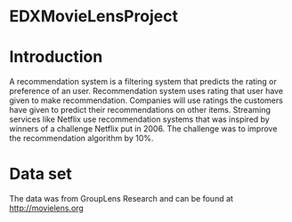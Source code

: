 # EDXMovieLensProject

# Introduction 

A recommendation system is a filtering system that predicts the rating or preference of an user. Recommendation system uses rating that user have given to make recommendation. Companies will use ratings the customers have given to predict their recommendations on other items. Streaming services like Netflix use recommendation systems that was inspired by winners of a challenge Netflix put in 2006. The challenge was to improve the recommendation algorithm by 10%.

# Data set 

The data was from GroupLens Research and can be found at http://movielens.org
